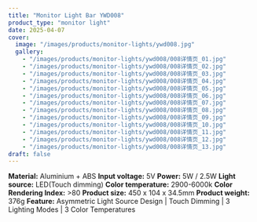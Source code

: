 ```yaml
---
title: "Monitor Light Bar YWD008"
product_type: "monitor light"
date: 2025-04-07
cover:
  image: "/images/products/monitor-lights/ywd008.jpg"
  gallery:
    - "/images/products/monitor-lights/ywd008/008详情页_01.jpg"
    - "/images/products/monitor-lights/ywd008/008详情页_02.jpg"
    - "/images/products/monitor-lights/ywd008/008详情页_03.jpg"
    - "/images/products/monitor-lights/ywd008/008详情页_04.jpg"
    - "/images/products/monitor-lights/ywd008/008详情页_05.jpg"
    - "/images/products/monitor-lights/ywd008/008详情页_06.jpg"
    - "/images/products/monitor-lights/ywd008/008详情页_07.jpg"
    - "/images/products/monitor-lights/ywd008/008详情页_08.jpg"
    - "/images/products/monitor-lights/ywd008/008详情页_09.jpg"
    - "/images/products/monitor-lights/ywd008/008详情页_10.jpg"
    - "/images/products/monitor-lights/ywd008/008详情页_11.jpg"
    - "/images/products/monitor-lights/ywd008/008详情页_12.jpg"
    - "/images/products/monitor-lights/ywd008/008详情页_13.jpg"
draft: false
---
```

**Material:** Aluminium + ABS
**Input voltage:** 5V
**Power:** 5W / 2.5W
**Light source:** LED(Touch dimming)
**Color temperature:** 2900-6000k
**Color Rendering Index:** >80
**Product size:** 450 x 104 x 34.5mm
**Product weight:** 376g
**Feature:** Asymmetric Light Source Design | Touch Dimming | 3 Lighting Modes | 3 Color Temperatures
